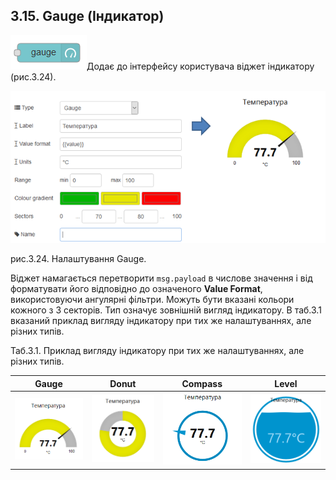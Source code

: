 ## 3.15. Gauge (Індикатор)

![img](media/gauge.png)Додає до інтерфейсу користувача віджет індикатору (рис.3.24).

![img](media/3_24.png)

рис.3.24. Налаштування Gauge.

Віджет намагається перетворити  `msg.payload` в числове значення і від форматувати його відповідно до означеного **Value Format**, використовуючи ангулярні фільтри. Можуть бути вказані кольори кожного з 3 секторів. Тип означує зовнішній вигляд індикатору. В таб.3.1 вказаний приклад вигляду індикатору при тих же налаштуваннях, але різних типів.

Таб.3.1. Приклад вигляду індикатору при тих же налаштуваннях, але різних типів.

| Gauge                   | Donut                   | Compass                 | Level                   |
| ----------------------- | ----------------------- | ----------------------- | ----------------------- |
| ![img](media/3_1_1.png) | ![img](media/3_1_2.png) | ![img](media/3_1_3.png) | ![img](media/3_1_4.png) |

 